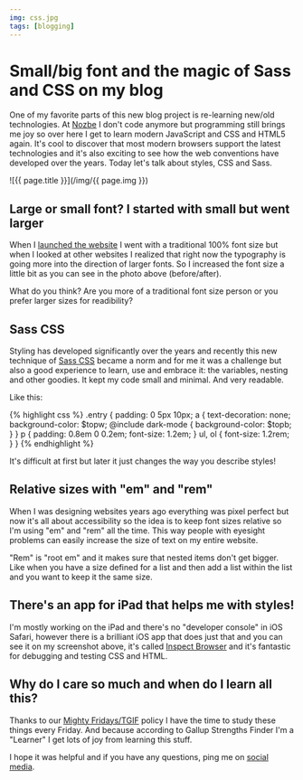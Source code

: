 ```yaml
---
img: css.jpg
tags: [blogging]
---
```


# Small/big font and the magic of Sass and CSS on my blog

One of my favorite parts of this new blog project is re-learning new/old technologies. At [Nozbe][n] I don't code anymore but programming still brings me joy so over here I get to learn modern JavaScript and CSS and HTML5 again. It's cool to discover that most modern browsers support the latest technologies and it's also exciting to see how the web conventions have developed over the years. Today let's talk about styles, CSS and Sass.

<!--More-->

![{{ page.title }}](/img/{{ page.img }})

## Large or small font? I started with small but went larger

When I [launched the website](/new) I went with a traditional 100% font size but when I looked at other websites I realized that right now the typography is going more into the direction of larger fonts. So I increased the font size a little bit as you can see in the photo above (before/after).

What do you think? Are you more of a traditional font size person or you prefer larger sizes for readibility?

## Sass CSS

Styling has developed significantly over the years and recently this new technique of [Sass CSS](https://en.m.wikipedia.org/wiki/Sass_(stylesheet_language)) became a norm and for me it was a challenge but also a good experience to learn, use and embrace it: the variables, nesting and other goodies. It kept my code small and minimal. And very readable.

Like this:

{% highlight css %}
.entry {
	padding: 0 5px 10px;
	a {
		text-decoration: none;
		background-color: $topw;
		@include dark-mode {
			background-color: $topb;
		}
	}
	p {
		padding: 0.8em 0 0.2em;
		font-size: 1.2em;
	}
	ul, ol {
		font-size: 1.2rem;
	}
}
{% endhighlight %}

It's difficult at first but later it just changes the way you describe styles!

## Relative sizes with "em" and "rem"

When I was designing websites years ago everything was pixel perfect but now it's all about accessibility so the idea is to keep font sizes relative so I'm using "em" and "rem" all the time. This way people with eyesight problems can easily increase the size of text on my entire website.

"Rem" is "root em" and it makes sure that nested items don't get bigger. Like when you have a size defined for a list and then add a list within the list and you want to keep it the same size.

## There's an app for iPad that helps me with styles!

I'm mostly working on the iPad and there's no "developer console" in iOS Safari, however there is a brilliant iOS app that does just that and you can see it on my screenshot above, it's called [Inspect Browser](https://apps.apple.com/us/app/inspect-browser/id1203594958) and it's fantastic for debugging and testing CSS and HTML.

## Why do I care so much and when do I learn all this?

Thanks to our [Mighty Fridays/TGIF](https://nozbe.com/blog/friday/) policy I have the time to study these things every Friday. And because according to Gallup Strengths Finder I'm a "Learner" I get lots of joy from learning this stuff.

I hope it was helpful and if you have any questions, ping me on [social media](/contact).

[n]: https://michael.gratis/nozbe